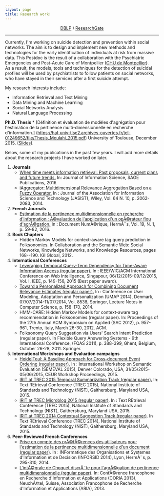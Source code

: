 ```yaml
---
layout: page
title: Research work!
---
```


<div align="center">
<a href="http://dblp.uni-trier.de/pers/hd/m/Moulahi:Bilel" target="_blank">DBLP</a> / <a href="https://www.researchgate.net/profile/Bilel_Moulahi" target="_blank">ResearchGate</a> 
</div>

----

Currently, I'm working on suicide detection and prevention within social networks. The aim is to design and implement new methods and technologies for the early identification of individuals at risk from massive data. This Postdoc is the result of a collaboration with the Psychiatric Emergencies and Post-Acute Care of Montpellier ([CHU de Montpellier](http://www.chu-montpellier.fr/)).  
As a result, the models, tools and techniques for the detection of suicidal profiles will be used by psychiatrists to follow patients on social networks, who have stayed in their services after a first suicide attempt.

My research interests include:

- Information Retrieval and Text Mining
- Data Mining and Machine Learning
- Social Networks Analysis
- Natural Language Processing

**Ph.D. Thesis**
    * [Définition et évaluation de modèles d'agrégation pour l'estimation de la pertinence multi-dimensionnelle en recherche d'information.] (https://hal-univ-tlse2.archives-ouvertes.fr/tel-01249652/file/Thesis_Moulahi_2015.pdf) University of Toulouse, December 2015. ([Slides](http://www.slideshare.net/ptithacker/dfinition-et-valuation-de-modles-dagrgation-pour-lestimation-de-la-pertinence-multidimensionnelle-en-recherche-dinformation)).


Below, some of my publications in the past few years. I will add more details about the research projects I have worked on later. 


1. **Journals**
    * [When time meets information retrieval: Past proposals, current plans and future trends.]( https://www.irit.fr/publis/IRIS/JIS2016_MTB.pdf) In: Journal of Information Science, SAGE Publications, 2016.
    * [iAggregator: Multidimensional Relevance Aggregation Based on a Fuzzy Operator.](https://www.irit.fr/publis/SIG/Moulahi_et_al_Jasist2014.pdf) In : Journal of the Association for Information Science and Technology (JASIST), Wiley, Vol. 64 N. 10, p. 2062-2083, 2014. 
1. **French Journals**
	* [Estimation de la pertinence multidimensionnelle en recherche d'information : Ã©valuation de l'application d'un opÃ©rateur flou d'agrÃ©gation.](https://www.irit.fr/publis/IRIS/RevueDN2016_MTB.pdf) In : Document NumÃ©rique, HermÃ¨s, Vol. 19, N. 1, p. 59-82, 2016. 
1. **Book Chapters**
    * Hidden Markov Models for context-aware tag query prediction in Folksonomies. In Collaboration and the Semantic Web: Social Networks, Knowledge Networks, and Knowledge Resources, pages 168--190. IGI Global, 2012.
1. **International Conferences**
    * [Leveraging Temporal Query-Term Dependency for Time-Aware Information Access (regular paper).](https://www.irit.fr/publis/SIG/2015_WI_MTB.pdf) In : IEEE/WIC/ACM International Conference on Web Intelligence, Singapour, 06/12/2015-09/12/2015, Vol. I, IEEE, p. 149-156, 2015 (Best paper award). 
    * [Toward a Personalized Approach for Combining Document Relevance Estimates (regular paper).](https://www.irit.fr/publis/SIG/Moulahi_et_al_Umap2014.pdf) In : Conference on User Modeling, Adaptation and Personalization (UMAP 2014), Denmark, 07/07/2014-11/07/2014, Vol. 8538, Springer, Lecture Notes in Computer Science, p. 158-170, 2014. 
    * HMM-CARE: Hidden Markov Models for context-aware tag recommendation in Folksonomies (regular paper). In: Proceedings of the 27th Annual ACM Symposium on Applied (SAC 2012), p. 957-961, Trento, Italy, March 26-30, 2012. ACM. 
    * Folksonomy Query Suggestion via Users' Search Intent Prediction (regular paper). In Flexible Query Answering Systems - 9th International Conference, (FQAS 2011), p. 388-399, Ghent, Belgium, October 26-28, 2011. Springer.
1. **International Workshops and Evaluation campaigns**
    * [HeidelToul: A Baseline Approach for Cross-document Event Ordering (regular paper).](http://oatao.univ-toulouse.fr/15378/) In : International Workshop on Semantic Evaluation (SEMEVAL 2015), Denver Colorado, USA, 31/05/2015-05/06/2015, CEUR Workshop Proceedings, 2015. 
    * [IRIT at TREC 2015 Temporal Summarization Track  (regular paper).](http://trec.nist.gov/act_part/conference/papers/IRIT-TS.pdf) In: Text REtrieval Conference (TREC 2015), National Institute of Standards and Technology (NIST), Gaithersburg, Maryland USA, 2015.
    * [IRIT at TREC Microblog 2015 (regular paper)](http://trec.nist.gov/act_part/conference/papers/IRIT-MB.pdf). In : Text REtrieval Conference (TREC 2015), National Institute of Standards and Technology (NIST), Gaithersburg, Maryland USA, 2015. 
    * [IRIT at TREC 2014 Contextual Suggestion Track  (regular paper)](http://trec.nist.gov/pubs/trec23/papers/pro-IRIT_cs.pdf). In Text REtrieval Conference (TREC 2014), National Institute of Standards and Technology (NIST), Gaithersburg, Maryland USA, 2015.
1. **Peer-Reviewed French Conferences**
    * [Prise en compte des prÃ©fÃ©rences des utilisateurs pour l'estimation de la pertinence multidimensionnelle d'un document (regular paper)](http://inforsid.fr/Lyon2014/wp-content/uploads/papiers/18_paper_42.pdf). In : INFormatique des Organisations et Systemes d'Information et de Decision (INFORSID 2014), Lyon, HermÃ¨s, p. 295-310, 2014.  
    * [L'intÃ©grale de Choquet discrÃ¨te pour l'agrÃ©gation de pertinence multidimensionnelle (regular paper)](http://coria.unine.ch/coria/coria2013_64.pdf). In: ConfÃ©rence francophone en Recherche d'Information et Applications (CORIA 2013), NeuchÃ¢tel, Suisse, Association Francophone de Recherche d'Information et Applications (ARIA), 2013.
    


